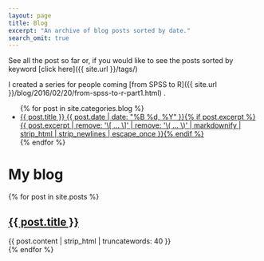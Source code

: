 ```yaml
---
layout: page
title: Blog
excerpt: "An archive of blog posts sorted by date."
search_omit: true
---
```


See all the post so far or, if you would like to see the posts sorted by keyword [click here]({{ site.url }}/tags/)

I created a series for people coming [from SPSS to R]({{ site.url }}/blog/2016/02/20/from-spss-to-r-part1.html) . 

 
<ul class="post-list">
{% for post in site.categories.blog %} 
  <li><article><a href="{{ site.url }}{{ post.url }}">{{ post.title }} <span class="entry-date"><time datetime="{{ post.date | date_to_xmlschema }}">{{ post.date | date: "%B %d, %Y" }}</time></span>{% if post.excerpt %} <span class="excerpt">{{ post.excerpt | remove: '\[ ... \]' | remove: '\( ... \)' | markdownify | strip_html | strip_newlines | escape_once }}</span>{% endif %}</a></article></li>
{% endfor %}
</ul>

<div class="posts" itemscope="" itemtype="http://schema.org/Blog">
  <h1 itemprop="name">My blog</h1>
  {% for post in site.posts %}
    <article class="post" itemprop="blogPost" itemscope="" itemtype="http://schema.org/BlogPosting">
      <h2><a href="{{ post.url }}" itemprop="url"><span itemprop="name">{{ post.title }}</span></a></h2>
      <meta itemprop="keywords" content="{{ post.tags | join: ',' }}" />
      <div class="entry" itemprop="description">
        {{ post.content | strip_html | truncatewords: 40 }}
      </div>
    </article>
  {% endfor %}
</div>
